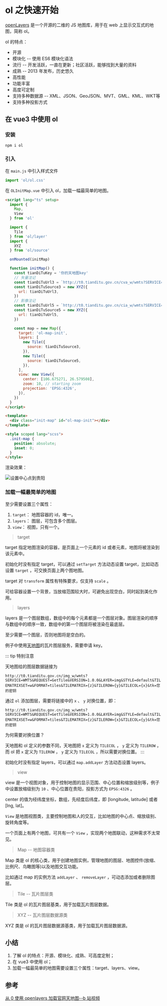 # ol 之快速开始

[openLayers](https://openlayers.org/) 是一个开源的二维的 JS 地图库，用于在 web 上显示交互式的地图，简称 ol。

ol 的特点：

* 开源
* 模块化 -- 使用 ES6 模块化语法
* 流行 -- 开发活跃，一直在更新；社区活跃，能够找到大量的资料
* 成熟 -- 2013 年发布，历史悠久
* 高性能
* 功能丰富
* 高度可定制
* 支持多种数据源 -- XML、JSON、GeoJSON、MVT、GML、KML、WKT等
* 支持多种投影方式

## 在 vue3 中使用 ol

### 安装

```bash
npm i ol
```

### 引入

在 `main.js` 中引入样式文件

```js
import 'ol/ol.css'
```

在 `OLInitMap.vue` 中引入 ol，加载一幅最简单的地图。

```html
<script lang="ts" setup>
  import {
    Map,
    View
  } from 'ol'

  import {
    Tile
  } from 'ol/layer'
  import {
    XYZ
  } from 'ol/source'

  onMounted(initMap)

  function initMap() {
    const tianDiTuKey = '你的天地图key'
    // 矢量注记
    const tianDiTuUrl3 = `http://t0.tianditu.gov.cn/cva_w/wmts?SERVICE=WMTS&REQUEST=GetTile&VERSION=1.0.0&LAYER=cva&STYLE=default&TILEMATRIXSET=w&FORMAT=tiles&TILEMATRIX={z}&TILEROW={y}&TILECOL={x}&tk=${tianDiTuKey}`
    const tianDiTuSource3 = new XYZ({
      url: tianDiTuUrl3,
    })
    // 影像注记
    const tianDiTuUrl5 = `http://t0.tianditu.gov.cn/cia_w/wmts?SERVICE=WMTS&REQUEST=GetTile&VERSION=1.0.0&LAYER=cia&STYLE=default&TILEMATRIXSET=w&FORMAT=tiles&TILEMATRIX={z}&TILEROW={y}&TILECOL={x}&tk=${tianDiTuKey}`
    const tianDiTuSource5 = new XYZ({
      url: tianDiTuUrl5,
    })

    const map = new Map({
      target: 'ol-map-init',
      layers: [
        new Tile({
          source: tianDiTuSource3,
        }),
        new Tile({
          source: tianDiTuSource5,
        }),
      ],
      view: new View({
        center: [106.675271, 26.579508],
        zoom: 10, // starting zoom
        projection: 'EPSG:4326',
      }),
    })
  }
</script>

<template>
  <div class="init-map" id="ol-map-init"></div>
</template>

<style scoped lang="scss">
  .init-map {
    position: absolute;
    inset: 0;
  }
</style>
```

渲染效果：

![设置中心点到贵阳](https://image-static.segmentfault.com/357/418/3574189240-650ea8ff67bd2_fix732)

### 加载一幅最简单的地图

至少需要设置三个属性：

1. `target`： 地图容器的 id，唯一。
2. `layers`： 图层，可包含多个图层。
3. `view`： 视图，只有一个。

> target

target 指定地图渲染的容器，是页面上一个元素的 id 或者元素，地图将被渲染到该元素中。

初始化时没有指定 target，可以通过 `setTarget` 方法动态设置 target，比如动态设置 `target` ，可交换页面上两个图地图。

target 对 `transform` 属性有特殊要求，仅支持 `scale` 。

可给容器设置一个背景，当放缩范围较大时，可避免出现空白，同时起到美化作用。

> layers

layers 是一个图层数组，数组中的每个元素都是一个图层对象。图层渲染的顺序与数组中的顺序一致，数组中的第一个图层将被渲染在最底层。

至少需要一个图层，否则地图将是空白的。

例子中使用[天地图](http://lbs.tianditu.gov.cn/server/MapService.html)的瓦片图层服务，需要申请 key。

::: tip 特别注意

天地图给的图层数据链接为

 `http://t0.tianditu.gov.cn/img_w/wmts?SERVICE=WMTS&REQUEST=GetTile&VERSION=1.0.0&LAYER=img&STYLE=default&TILEMATRIXSET=w&FORMAT=tiles&TILEMATRIX={z}&TILEROW={y}&TILECOL={x}&tk=您的密钥`

通过 `ol` 添加图层，需要将链接中的 `x` 、 `y` 对换位置，即：

 `http://t0.tianditu.gov.cn/img_w/wmts?SERVICE=WMTS&REQUEST=GetTile&VERSION=1.0.0&LAYER=img&STYLE=default&TILEMATRIXSET=w&FORMAT=tiles&TILEMATRIX={z}&TILEROW={x}&TILECOL={y}&tk=您的密钥`

为何需要对换位置？

天地图和 ol 定义的参数不同，天地图把 `x` 定义为 `TILECOL` ， `y` 定义为 `TILEROW` ，而 ol 把 `x` 定义为 `TILEROW` ， `y` 定义为 `TILECOL` ，所以需要对换位置。
:::

初始化时没有指定 layers，可以通过 `map.addLayer` 方法动态设置 layers。

> view

view 是一个视图对象，用于控制地图的显示范围、中心位置和缩放级别等，例子中设置放缩级别为 `10` 、中心位置在贵阳，投影方式为 `EPSG:4326` 。

center 的值为经纬度坐标，数组，先经度后纬度，即 [longitude, latitude] 或者 [lng, lat]。

`View` 是地图视图类，主要控制地图和人的交互，比如地图的中心点、缩放级别、旋转角度等。

一个页面上有两个地图，可共有一个 `View` ，实现两个地图联动，这种需求不太常见。

> Map -- 地图容器类

Map 类是 ol 的核心类，用于创建地图实例，管理地图的图层、地图控件(放缩、比例尺、鸟瞰图等)以及地图交互功能。

比如通过 map 的实例方法 `addLayer` 、 `removeLayer` ，可动态添加或者删除图层。

> Tile -- 瓦片图层类

Tile 类是 ol 的瓦片图层基类，用于加载瓦片图层数据。

> XYZ -- 瓦片图层数据源类

XYZ 类是 ol 的瓦片图层数据源基类，用于加载瓦片图层数据源。

## 小结

1. 了解 ol 的特点：开源、模块化、成熟、可高度定制；
2. 在 vue3 中使用 ol；
3. 加载一幅最简单的地图需要设置三个属性：target、layers、view。

## 参考

[从 0 使用 openlayers 加载官网天地图--b 站视频](https://www.bilibili.com/video/BV1Su411q7pz/?spm_id_from=333.999.0.0&vd_source=9bbf149e26315d2edf55b034712e09d6)

